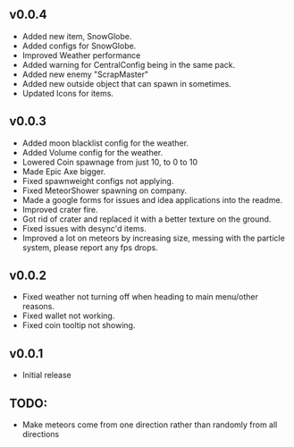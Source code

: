 ## v0.0.4
- Added new item, SnowGlobe.
- Added configs for SnowGlobe.
- Improved Weather performance
- Added warning for CentralConfig being in the same pack.
- Added new enemy "ScrapMaster"
- Added new outside object that can spawn in sometimes.
- Updated Icons for items.

## v0.0.3
- Added moon blacklist config for the weather.
- Added Volume config for the weather.
- Lowered Coin spawnage from just 10, to 0 to 10
- Made Epic Axe bigger.
- Fixed spawnweight configs not applying.
- Fixed MeteorShower spawning on company.
- Made a google forms for issues and idea applications into the readme.
- Improved crater fire.
- Got rid of crater and replaced it with a better texture on the ground.
- Fixed issues with desync'd items.
- Improved a lot on meteors by increasing size, messing with the particle system, please report any fps drops.

## v0.0.2
- Fixed weather not turning off when heading to main menu/other reasons.
- Fixed wallet not working.
- Fixed coin tooltip not showing.

## v0.0.1

- Initial release

## TODO:
- Make meteors come from one direction rather than randomly from all directions
